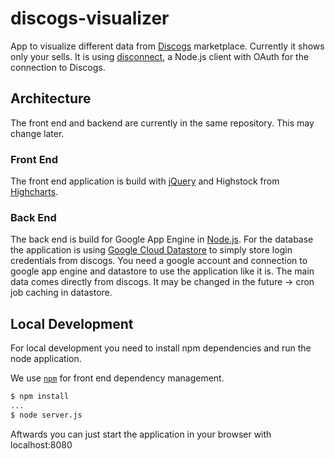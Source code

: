 # discogs-visualizer

App to visualize different data from [Discogs](https://www.discogs.com) marketplace. Currently it shows only your sells. It is using [disconnect](https://github.com/bartve/disconnect), a Node.js client with OAuth for the connection to Discogs.

## Architecture

The front end and backend are currently in the same repository. This may change later.

### Front End

The front end application is build with [jQuery](https://jquery.com/) and Highstock from [Highcharts](https://www.highcharts.com).

### Back End

The back end is build for Google App Engine in [Node.js](https://nodejs.org). For the database the application is using [Google Cloud Datastore](https://cloud.google.com/datastore/docs/concepts/overview) to simply store login credentials from discogs. You need a google account and connection to google app engine and datastore to use the application like it is. The main data comes directly from discogs. It may be changed in the future -> cron job caching in datastore.

## Local Development

For local development you need to install npm dependencies and run the node application.

We use [`npm`](https://www.npmjs.com) for front end dependency management.

```bash
$ npm install
...
$ node server.js
```
Aftwards you can just start the application in your browser with localhost:8080
